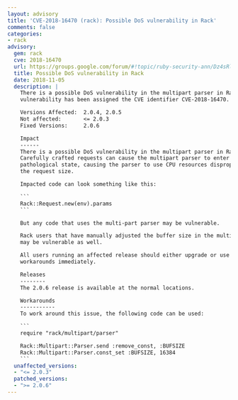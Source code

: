 ```yaml
---
layout: advisory
title: 'CVE-2018-16470 (rack): Possible DoS vulnerability in Rack'
comments: false
categories:
- rack
advisory:
  gem: rack
  cve: 2018-16470
  url: https://groups.google.com/forum/#!topic/ruby-security-ann/Dz4sRl-ktKk
  title: Possible DoS vulnerability in Rack
  date: 2018-11-05
  description: |
    There is a possible DoS vulnerability in the multipart parser in Rack. This
    vulnerability has been assigned the CVE identifier CVE-2018-16470.

    Versions Affected:  2.0.4, 2.0.5
    Not affected:       <= 2.0.3
    Fixed Versions:     2.0.6

    Impact
    ------
    There is a possible DoS vulnerability in the multipart parser in Rack.
    Carefully crafted requests can cause the multipart parser to enter a
    pathological state, causing the parser to use CPU resources disproportionate to
    the request size.

    Impacted code can look something like this:

    ```
    Rack::Request.new(env).params
    ```

    But any code that uses the multi-part parser may be vulnerable.

    Rack users that have manually adjusted the buffer size in the multipart parser
    may be vulnerable as well.

    All users running an affected release should either upgrade or use one of the
    workarounds immediately.

    Releases
    --------
    The 2.0.6 release is available at the normal locations.

    Workarounds
    -----------
    To work around this issue, the following code can be used:

    ```
    require "rack/multipart/parser"

    Rack::Multipart::Parser.send :remove_const, :BUFSIZE
    Rack::Multipart::Parser.const_set :BUFSIZE, 16384
    ```
  unaffected_versions:
  - "<= 2.0.3"
  patched_versions:
  - ">= 2.0.6"
---
```

